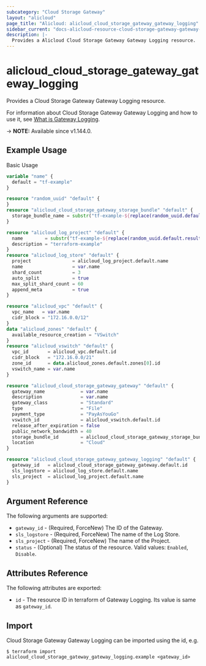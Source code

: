 ```yaml
---
subcategory: "Cloud Storage Gateway"
layout: "alicloud"
page_title: "Alicloud: alicloud_cloud_storage_gateway_gateway_logging"
sidebar_current: "docs-alicloud-resource-cloud-storage-gateway-gateway-logging"
description: |-
  Provides a Alicloud Cloud Storage Gateway Gateway Logging resource.
---
```


# alicloud_cloud_storage_gateway_gateway_logging

Provides a Cloud Storage Gateway Gateway Logging resource.

For information about Cloud Storage Gateway Gateway Logging and how to use it, see [What is Gateway Logging](https://www.alibabacloud.com/help/en/cloud-storage-gateway/latest/creategatewaylogging).

-> **NOTE:** Available since v1.144.0.

## Example Usage

Basic Usage

```terraform
variable "name" {
  default = "tf-example"
}

resource "random_uuid" "default" {
}
resource "alicloud_cloud_storage_gateway_storage_bundle" "default" {
  storage_bundle_name = substr("tf-example-${replace(random_uuid.default.result, "-", "")}", 0, 16)
}

resource "alicloud_log_project" "default" {
  name        = substr("tf-example-${replace(random_uuid.default.result, "-", "")}", 0, 16)
  description = "terraform-example"
}
resource "alicloud_log_store" "default" {
  project               = alicloud_log_project.default.name
  name                  = var.name
  shard_count           = 3
  auto_split            = true
  max_split_shard_count = 60
  append_meta           = true
}

resource "alicloud_vpc" "default" {
  vpc_name   = var.name
  cidr_block = "172.16.0.0/12"
}
data "alicloud_zones" "default" {
  available_resource_creation = "VSwitch"
}
resource "alicloud_vswitch" "default" {
  vpc_id       = alicloud_vpc.default.id
  cidr_block   = "172.16.0.0/21"
  zone_id      = data.alicloud_zones.default.zones[0].id
  vswitch_name = var.name
}

resource "alicloud_cloud_storage_gateway_gateway" "default" {
  gateway_name             = var.name
  description              = var.name
  gateway_class            = "Standard"
  type                     = "File"
  payment_type             = "PayAsYouGo"
  vswitch_id               = alicloud_vswitch.default.id
  release_after_expiration = false
  public_network_bandwidth = 40
  storage_bundle_id        = alicloud_cloud_storage_gateway_storage_bundle.default.id
  location                 = "Cloud"
}

resource "alicloud_cloud_storage_gateway_gateway_logging" "default" {
  gateway_id   = alicloud_cloud_storage_gateway_gateway.default.id
  sls_logstore = alicloud_log_store.default.name
  sls_project  = alicloud_log_project.default.name
}
```

## Argument Reference

The following arguments are supported:

* `gateway_id` - (Required, ForceNew) The ID of the Gateway.
* `sls_logstore` - (Required, ForceNew) The name of the Log Store.
* `sls_project` - (Required, ForceNew) The name of the Project.
* `status` - (Optional) The status of the resource. Valid values: `Enabled`, `Disable`.

## Attributes Reference

The following attributes are exported:

* `id` - The resource ID in terraform of Gateway Logging. Its value is same as `gateway_id`.

## Import

Cloud Storage Gateway Gateway Logging can be imported using the id, e.g.

```shell
$ terraform import alicloud_cloud_storage_gateway_gateway_logging.example <gateway_id>
```